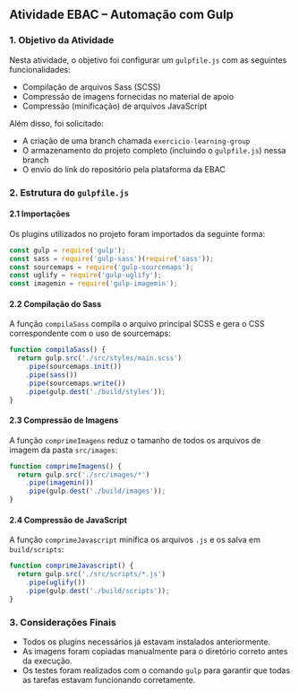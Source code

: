 ## Atividade EBAC – Automação com Gulp

### 1. Objetivo da Atividade

Nesta atividade, o objetivo foi configurar um `gulpfile.js` com as seguintes funcionalidades:

- Compilação de arquivos Sass (SCSS)
- Compressão de imagens fornecidas no material de apoio
- Compressão (minificação) de arquivos JavaScript

Além disso, foi solicitado:

- A criação de uma branch chamada `exercicio-learning-group`
- O armazenamento do projeto completo (incluindo o `gulpfile.js`) nessa branch
- O envio do link do repositório pela plataforma da EBAC

### 2. Estrutura do `gulpfile.js`

#### 2.1 Importações

Os plugins utilizados no projeto foram importados da seguinte forma:

```javascript
const gulp = require('gulp');
const sass = require('gulp-sass')(require('sass'));
const sourcemaps = require('gulp-sourcemaps');
const uglify = require('gulp-uglify');
const imagemin = require('gulp-imagemin');
````

#### 2.2 Compilação do Sass

A função `compilaSass` compila o arquivo principal SCSS e gera o CSS correspondente com o uso de sourcemaps:

```javascript
function compilaSass() {
  return gulp.src('./src/styles/main.scss')
    .pipe(sourcemaps.init())
    .pipe(sass())
    .pipe(sourcemaps.write())
    .pipe(gulp.dest('./build/styles'));
}
```

#### 2.3 Compressão de Imagens

A função `comprimeImagens` reduz o tamanho de todos os arquivos de imagem da pasta `src/images`:

```javascript
function comprimeImagens() {
  return gulp.src('./src/images/*')
    .pipe(imagemin())
    .pipe(gulp.dest('./build/images'));
}
```

#### 2.4 Compressão de JavaScript

A função `comprimeJavascript` minifica os arquivos `.js` e os salva em `build/scripts`:

```javascript
function comprimeJavascript() {
  return gulp.src('./src/scripts/*.js')
    .pipe(uglify())
    .pipe(gulp.dest('./build/scripts'));
}
```

### 3. Considerações Finais

* Todos os plugins necessários já estavam instalados anteriormente.
* As imagens foram copiadas manualmente para o diretório correto antes da execução.
* Os testes foram realizados com o comando `gulp` para garantir que todas as tarefas estavam funcionando corretamente.


